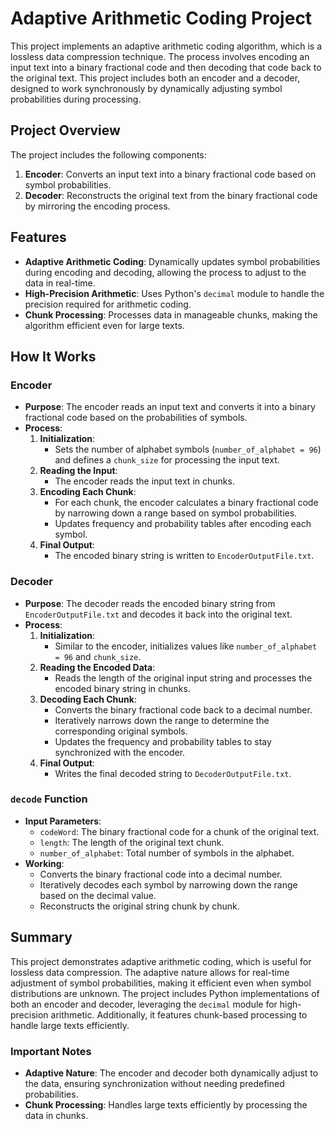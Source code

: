 # Adaptive Arithmetic Coding Project

This project implements an adaptive arithmetic coding algorithm, which is a lossless data compression technique. The process involves encoding an input text into a binary fractional code and then decoding that code back to the original text. This project includes both an encoder and a decoder, designed to work synchronously by dynamically adjusting symbol probabilities during processing.

## Project Overview

The project includes the following components:

1. **Encoder**: Converts an input text into a binary fractional code based on symbol probabilities.
2. **Decoder**: Reconstructs the original text from the binary fractional code by mirroring the encoding process.

## Features

- **Adaptive Arithmetic Coding**: Dynamically updates symbol probabilities during encoding and decoding, allowing the process to adjust to the data in real-time.
- **High-Precision Arithmetic**: Uses Python's `decimal` module to handle the precision required for arithmetic coding.
- **Chunk Processing**: Processes data in manageable chunks, making the algorithm efficient even for large texts.

## How It Works

### Encoder

- **Purpose**: The encoder reads an input text and converts it into a binary fractional code based on the probabilities of symbols.
- **Process**:
  1. **Initialization**:
     - Sets the number of alphabet symbols (`number_of_alphabet = 96`) and defines a `chunk_size` for processing the input text.
  2. **Reading the Input**:
     - The encoder reads the input text in chunks.
  3. **Encoding Each Chunk**:
     - For each chunk, the encoder calculates a binary fractional code by narrowing down a range based on symbol probabilities.
     - Updates frequency and probability tables after encoding each symbol.
  4. **Final Output**:
     - The encoded binary string is written to `EncoderOutputFile.txt`.

### Decoder

- **Purpose**: The decoder reads the encoded binary string from `EncoderOutputFile.txt` and decodes it back into the original text.
- **Process**:
  1. **Initialization**:
     - Similar to the encoder, initializes values like `number_of_alphabet = 96` and `chunk_size`.
  2. **Reading the Encoded Data**:
     - Reads the length of the original input string and processes the encoded binary string in chunks.
  3. **Decoding Each Chunk**:
     - Converts the binary fractional code back to a decimal number.
     - Iteratively narrows down the range to determine the corresponding original symbols.
     - Updates the frequency and probability tables to stay synchronized with the encoder.
  4. **Final Output**:
     - Writes the final decoded string to `DecoderOutputFile.txt`.

### `decode` Function

- **Input Parameters**:
  - `codeWord`: The binary fractional code for a chunk of the original text.
  - `length`: The length of the original text chunk.
  - `number_of_alphabet`: Total number of symbols in the alphabet.
- **Working**:
  - Converts the binary fractional code into a decimal number.
  - Iteratively decodes each symbol by narrowing down the range based on the decimal value.
  - Reconstructs the original string chunk by chunk.

## Summary

This project demonstrates adaptive arithmetic coding, which is useful for lossless data compression. The adaptive nature allows for real-time adjustment of symbol probabilities, making it efficient even when symbol distributions are unknown. The project includes Python implementations of both an encoder and decoder, leveraging the `decimal` module for high-precision arithmetic. Additionally, it features chunk-based processing to handle large texts efficiently.

### Important Notes

- **Adaptive Nature**: The encoder and decoder both dynamically adjust to the data, ensuring synchronization without needing predefined probabilities.
- **Chunk Processing**: Handles large texts efficiently by processing the data in chunks.

